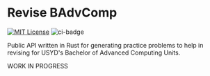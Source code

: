 # Revise BAdvComp

[![MIT License](https://img.shields.io/badge/license-MIT-blue.svg)](https://github.com/abyanmajid/revise-badvcomp/blob/main/LICENSE) ![ci-badge](https://github.com/abyanmajid/revise-badvcomp/actions/workflows/ci.yml/badge.svg)

Public API written in Rust for generating practice problems to help in revising for USYD's Bachelor of Advanced Computing Units.

WORK IN PROGRESS
